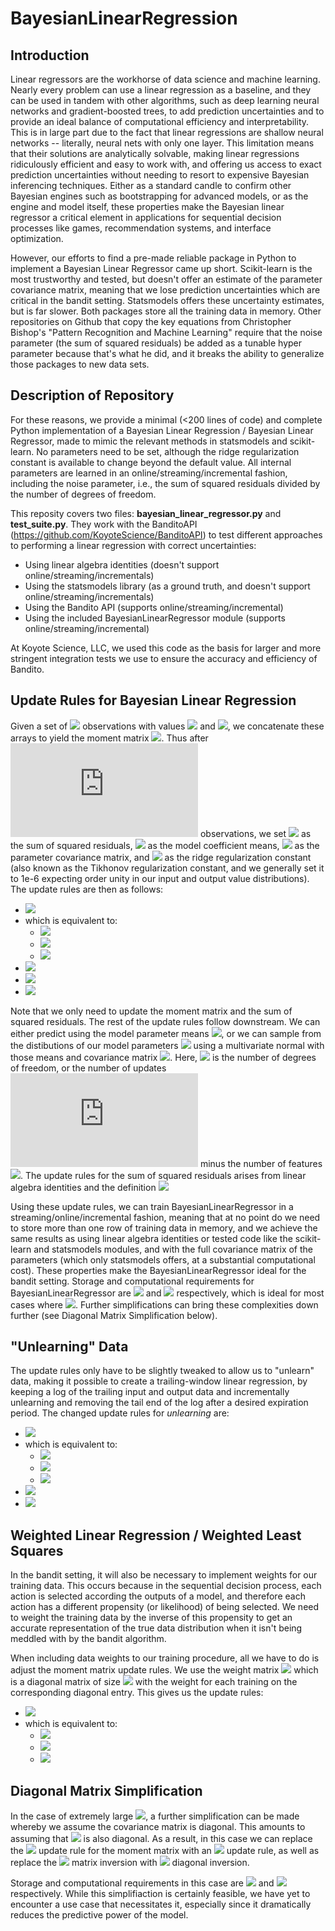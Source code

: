 # BayesianLinearRegression

## Introduction

Linear regressors are the workhorse of data science and machine learning. Nearly every problem can use a linear regression as a baseline, and they can be used in tandem with other algorithms, such as deep learning neural networks and gradient-boosted trees, to add prediction uncertainties and to provide an ideal balance of computational efficiency and interpretability. This is in large part due to the fact that linear regressions are shallow neural networks -- literally, neural nets with only one layer. This limitation means that their solutions are analytically solvable, making linear regressions ridiculously efficient and easy to work with, and offering us access to exact prediction uncertainties without needing to resort to expensive Bayesian inferencing techniques. Either as a standard candle to confirm other Bayesian engines such as bootstrapping for advanced models, or as the engine and model itself, these properties make the Bayesian linear regressor a critical element in applications for sequential decision processes like games, recommendation systems, and interface optimization.

However, our efforts to find a pre-made reliable package in Python to implement a Bayesian Linear Regressor came up short. Scikit-learn is the most trustworthy and tested, but doesn't offer an estimate of the parameter covariance matrix, meaning that we lose prediction uncertainties which are critical in the bandit setting. Statsmodels offers these uncertainty estimates, but is far slower. Both packages store all the training data in memory. Other repositories on Github that copy the key equations from Christopher Bishop's "Pattern Recognition and Machine Learning" require that the noise parameter (the sum of squared residuals) be added as a tunable hyper parameter because that's what he did, and it breaks the ability to generalize those packages to new data sets.

## Description of Repository

For these reasons, we provide a minimal (<200 lines of code) and complete Python implementation of a Bayesian Linear Regression / Bayesian Linear Regressor, made to mimic the relevant methods in statsmodels and scikit-learn. No parameters need to be set, although the ridge regularization constant is available to change beyond the default value. All internal parameters are learned in an online/streaming/incremental fashion, including the noise parameter, i.e., the sum of squared residuals divided by the number of degrees of freedom.

This reposity covers two files: **bayesian_linear_regressor.py** and **test_suite.py**. They work with the BanditoAPI (https://github.com/KoyoteScience/BanditoAPI) to test different approaches to performing a linear regression with correct uncertainties:

* Using linear algebra identities (doesn't support online/streaming/incrementals)
* Using the statsmodels library (as a ground truth, and doesn't support online/streaming/incrementals)
* Using the Bandito API (supports online/streaming/incremental)
* Using the included BayesianLinearRegressor module (supports online/streaming/incremental)

At Koyote Science, LLC, we used this code as the basis for larger and more stringent integration tests we use to ensure the accuracy and efficiency of Bandito.

## Update Rules for Bayesian Linear Regression
Given a set of ![](https://latex.codecogs.com/svg.latex?n_\text{obs}) observations with values ![](https://latex.codecogs.com/svg.latex?\mathbf{X}) and ![](https://latex.codecogs.com/svg.latex?\mathbf{y}), we concatenate these arrays to yield the moment matrix ![](https://latex.codecogs.com/svg.latex?\mathbf{M}=\mathbf{X}\oplus\mathbf{y}). Thus after ![](https://latex.codecogs.com/svg.latex?n) observations, we set ![](https://latex.codecogs.com/svg.latex?R_{n}) as the sum of squared residuals, ![](https://latex.codecogs.com/svg.latex?\mathbf{\hat{\beta}}_{n}) as the model coefficient means, ![](https://latex.codecogs.com/svg.latex?\Sigma_{n}) as the parameter covariance matrix, and ![](https://latex.codecogs.com/svg.latex?\lambda) as the ridge regularization constant (also known as the Tikhonov regularization constant, and we generally set it to 1e-6 expecting order unity in our input and output value distributions). The update rules are then as follows:

* <img src="https://latex.codecogs.com/svg.latex?\mathbf{M}_{n+n_{\text{obs}}}=\mathbf{M}_{n}+\mathbf{M}^\text{T}\mathbf{M}"> 
* which is equivalent to:
  * <img src="https://latex.codecogs.com/svg.latex?\mathbf{X}_{n+n_{\text{obs}}}^\text{T}\mathbf{X}_{n+n_{\text{obs}}}=\mathbf{X}_{n}^\text{T}\mathbf{X}_{n}+\mathbf{X}^{\text{T}}\mathbf{X}">
  * <img src="https://latex.codecogs.com/svg.latex?\mathbf{y}_{n+n_{\text{obs}}}^\text{T}\mathbf{y}_{n+n_{\text{obs}}}=\mathbf{y}_{n}^\text{T}\mathbf{y}_{n}+\mathbf{y}^{\text{T}}\mathbf{y}">
  * <img src="https://latex.codecogs.com/svg.latex?\mathbf{X}_{n+n_{\text{obs}}}^\text{T}\mathbf{y}_{n+n_{\text{obs}}}=\mathbf{X}_{n}^\text{T}\mathbf{y}_{n}+\mathbf{X}^{\text{T}}\mathbf{y}">
* <img src="https://latex.codecogs.com/svg.latex?R_{n+n_{\text{obs}}}=R_{n}+\mathbf{y}^{\text{T}}\mathbf{y}-\mathbf{\hat{\beta}}_{n+n_{\text{obs}}}^\text{T}\mathbf{\Sigma}_{n+n_{\text{obs}}}^{-1}\mathbf{\hat{\beta}}_{n+n_{\text{obs}}}+\mathbf{\hat{\beta}}_{n}^\text{T}\mathbf{\Sigma}_{n}^{-1}\mathbf{\hat{\beta}}_{n}">
* <img src="https://latex.codecogs.com/svg.latex?\mathbf{\Sigma}_{n}^{-1}=\mathbf{X}_{n}^\text{T}\mathbf{X}_{n}+\lambda\mathbf{I}">
* <img src="https://latex.codecogs.com/svg.latex?\mathbf{\hat{\beta}}_{n}=\mathbf{\Sigma}_{n}\mathbf{X}_{n}^\text{T}\mathbf{y}_n">

Note that we only need to update the moment matrix and the sum of squared residuals. The rest of the update rules follow downstream. We can either predict using the  model parameter means ![](https://latex.codecogs.com/svg.latex?\mathbf{y}=\mathbf{\hat{\beta}}^\text{T}\mathbf{X}), or we can sample from the distibutions of our model parameters ![](https://latex.codecogs.com/svg.latex?\mathbf{\beta}) using a multivariate normal with those means and covariance matrix ![](https://latex.codecogs.com/svg.latex?\mathbf{\Sigma}\times&space;R\div&space;n_\text{d.o.f.}). Here, ![](https://latex.codecogs.com/svg.latex?n_{\text{d.o.f.}}=n-n_\text{features}) is the number of degrees of freedom, or the number of updates ![](https://latex.codecogs.com/svg.latex?n) minus the number of features ![](https://latex.codecogs.com/svg.latex?n_\text{features}). The update rules for the sum of squared residuals arises from linear algebra identities and the definition <img src="https://latex.codecogs.com/svg.latex?R_{n}=(\mathbf{y}_{n}-\mathbf{\hat{\beta}_{n}^\text{T}\mathbf{X}_{n})^\text{T}(\mathbf{y}_{n}-\mathbf{\hat{\beta}}_{n}^\text{T}\mathbf{X}_{n})"> 

Using these update rules, we can train BayesianLinearRegressor in a streaming/online/incremental fashion, meaning that at no point do we need to store more than one row of training data in memory, and we achieve the same results as using linear algebra identities or tested code like the scikit-learn and statsmodels modules, and with the full covariance matrix of the parameters (which only statsmodels offers, at a substantial computational cost). These properties make the BayesianLinearRegressor ideal for the bandit setting. Storage and computational requirements for BayesianLinearRegressor are <img src="https://latex.codecogs.com/svg.latex?O(n_\text{features}^2)"> and <img src="https://latex.codecogs.com/svg.latex?O(n\times&space;n_\text{features}^3)"> respectively, which is ideal for most cases where <img src="https://latex.codecogs.com/svg.latex?n>>n_\text{features}">. Further simplifications can bring these complexities down further (see Diagonal Matrix Simplification below).

## "Unlearning" Data
The update rules only have to be slightly tweaked to allow us to "unlearn" data, making it possible to create a trailing-window linear regression, by keeping a log of the trailing input and output data and incrementally unlearning and removing the tail end of the log after a desired expiration period. The changed update rules for *unlearning* are:

* <img src="https://latex.codecogs.com/svg.latex?\mathbf{M}_{n+n_{\text{obs}}}=\mathbf{M}_{n}-\mathbf{M}"> 
* which is equivalent to:
  * <img src="https://latex.codecogs.com/svg.latex?\mathbf{X}_{n+n_{\text{obs}}}^\text{T}\mathbf{X}_{n+n_{\text{obs}}}=\mathbf{X}_{n}^\text{T}\mathbf{X}_{n}-\mathbf{X}^{\text{T}}\mathbf{X}">
  * <img src="https://latex.codecogs.com/svg.latex?\mathbf{y}_{n+n_{\text{obs}}}^\text{T}\mathbf{y}_{n+n_{\text{obs}}}=\mathbf{y}_{n}^\text{T}\mathbf{y}_{n}-\mathbf{y}^{\text{T}}\mathbf{y}">
  * <img src="https://latex.codecogs.com/svg.latex?\mathbf{X}_{n+n_{\text{obs}}}^\text{T}\mathbf{y}_{n+n_{\text{obs}}}=\mathbf{X}_{n}^\text{T}\mathbf{y}_{n}-\mathbf{X}^{\text{T}}\mathbf{y}">
* <img src="https://latex.codecogs.com/svg.latex?R_{n+n_{\text{obs}}}=R_{n}-\mathbf{y}^{\text{T}}\mathbf{y}-\mathbf{\hat{\beta}}_{n+n_{\text{obs}}}^\text{T}\mathbf{\Sigma}_{n+n_{\text{obs}}}^{-1}\mathbf{\hat{\beta}}_{n+n_{\text{obs}}}+\mathbf{\hat{\beta}}_{n}^\text{T}\mathbf{\Sigma}_{n}^{-1}\mathbf{\hat{\beta}}_{n}">
* <img src="https://latex.codecogs.com/svg.latex?(n+n_{\text{obs}})_{\text{d.o.f.}}=n_{\text{d.o.f.}}-n_\text{obs}">

## Weighted Linear Regression / Weighted Least Squares
In the bandit setting, it will also be necessary to implement weights for our training data. This occurs because in the sequential decision process, each action is selected according the outputs of a model, and therefore each action has a different propensity (or likelihood) of being selected. We need to weight the training data by the inverse of this propensity to get an accurate representation of the true data distribution when it isn't being meddled with by the bandit algorithm.

When including data weights to our training procedure, all we have to do is adjust the moment matrix update rules. We use the weight matrix <img src="https://latex.codecogs.com/svg.latex?\mathbf{W}"> which is a diagonal matrix of size <img src="https://latex.codecogs.com/svg.latex?n_\text{obs}"> with the weight for each training on the corresponding diagonal entry. This gives us the update rules:

* <img src="https://latex.codecogs.com/svg.latex?\mathbf{M}_{n+n_{\text{obs}}}=\mathbf{M}_{n}+\mathbf{M}^\text{T}\mathbf{W}\mathbf{M}"> 
* which is equivalent to:
  * <img src="https://latex.codecogs.com/svg.latex?\mathbf{X}_{n+n_{\text{obs}}}^\text{T}\mathbf{X}_{n+n_{\text{obs}}}=\mathbf{X}_{n}^\text{T}\mathbf{X}_{n}+\mathbf{X}^{\text{T}}\mathbf{W}\mathbf{X}">
  * <img src="https://latex.codecogs.com/svg.latex?\mathbf{y}_{n+n_{\text{obs}}}^\text{T}\mathbf{y}_{n+n_{\text{obs}}}=\mathbf{y}_{n}^\text{T}\mathbf{y}_{n}+\mathbf{y}^{\text{T}}\mathbf{W}\mathbf{y}">
  * <img src="https://latex.codecogs.com/svg.latex?\mathbf{X}_{n+n_{\text{obs}}}^\text{T}\mathbf{y}_{n+n_{\text{obs}}}=\mathbf{X}_{n}^\text{T}\mathbf{y}_{n}+\mathbf{X}^{\text{T}}\mathbf{W}\mathbf{y}">

## Diagonal Matrix Simplification

In the case of extremely large <img src="https://latex.codecogs.com/svg.latex?n_\text{features}">, a further simplification can be made whereby we assume the covariance matrix is diagonal. This amounts to assuming that <img src="https://latex.codecogs.com/svg.latex?\mathbf{X}^\text{T}\mathbf{X}"> is also diagonal. As a result, in this case we can replace the <img src="https://latex.codecogs.com/svg.latex?O(n_\text{features}^2)"> update rule for the moment matrix with an <img src="https://latex.codecogs.com/svg.latex?O(n_\text{features})"> update rule, as well as replace the <img src="https://latex.codecogs.com/svg.latex?O(n_\text{features}^3)"> matrix inversion with <img src="https://latex.codecogs.com/svg.latex?O(n_\text{features})"> diagonal inversion.

Storage and computational requirements in this case are <img src="https://latex.codecogs.com/svg.latex?O(n_\text{features})"> and <img src="https://latex.codecogs.com/svg.latex?O(n\times&space;n_\text{features})"> respectively. While this simplifiaction is certainly feasible, we have yet to encounter a use case that necessitates it, especially since it dramatically reduces the predictive power of the model.
